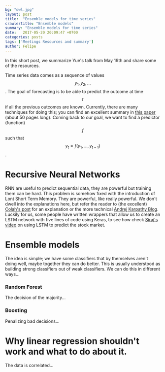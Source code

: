 ```yaml
---
bg: "owl.jpg"
layout: post
title:  "Ensemble models for time series"
crawlertitle: "Ensemble models"
summary: "Ensemble models for time series"
date:   2017-05-20 20:09:47 +0700
categories: posts
tags: ['Meetings Resources and summary']
author: Felipe
---
```


In this short post, we summarize Yue's talk from May 19th and share some of the resources.

Time series data comes as a sequence of values $$y_1,y_2,\ldots$$. The goal of forecasting is to be able to predict the outcome at time $$t$$ if all the previous outcomes are known. Currently, there are many techniques for doing this; you can find an excellent summary in [this paper](link) (about 50 pages long). Coming back to our goal, we want to find a predictor (function) $$f$$ such that $$y_t=f(y_1,\ldots,y_{t-1})$$.

# Recursive Neural Networks 

RNN are useful to predict sequential data, they are powerful but training them can be hard. This problem is somehow fixed with the introduction of Lont Short Term Memory. They are powerful, like really powerful. We don't dwell into the explanations here, but refer the reader to (the excellent) [Colah's post](http://colah.github.io/posts/2015-08-Understanding-LSTMs/) for an explanation or the more technical [Andrej Karpathy Blog](http://karpathy.github.io/2015/05/21/rnn-effectiveness/). Luckily for us, some people have written wrappers that allow us to create an LSTM network with five lines of code using Keras, to see how check [Siraj's video](https://youtu.be/ftMq5ps503w) on using LSTM to predict the stock market. 

# Ensemble models

The idea is simple; we have some classifiers that by themselves aren't doing well, maybe together they can do better. This is usually understood as building strong classifiers out of weak classifiers. We can do this in different ways...

### Random Forest

The decision of the majority...

### Boosting

Penalizing bad decisions...


# Why linear regression shouldn't work and what to do about it.

The data is correlated... 
